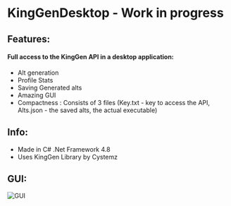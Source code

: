 # KingGenDesktop - Work in progress

## Features:
#### Full access to the KingGen API in a desktop application:
- Alt generation 
- Profile Stats
- Saving Generated alts 
- Amazing GUI
- Compactness : Consists of 3 files (Key.txt - key to access the API, Alts.json - the saved alts, the actual executable)

## Info:
- Made in C# .Net Framework 4.8
- Uses KingGen Library by Cystemz

## GUI:
![GUI](https://media.discordapp.net/attachments/947257421275992125/955688427641253888/unknown.png "GUI")
